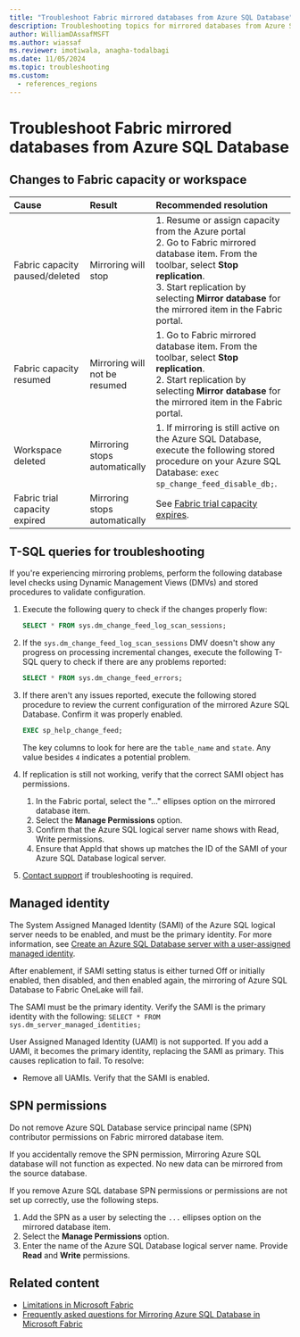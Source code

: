 ```yaml
---
title: "Troubleshoot Fabric mirrored databases from Azure SQL Database"
description: Troubleshooting topics for mirrored databases from Azure SQL Database in Microsoft Fabric.
author: WilliamDAssafMSFT
ms.author: wiassaf
ms.reviewer: imotiwala, anagha-todalbagi
ms.date: 11/05/2024
ms.topic: troubleshooting
ms.custom:
  - references_regions
---
```

# Troubleshoot Fabric mirrored databases from Azure SQL Database

## Changes to Fabric capacity or workspace

| Cause    | Result | Recommended resolution     |
|:--|:--|:--|
| Fabric capacity paused/deleted | Mirroring will stop | 1. Resume or assign capacity from the Azure portal <br> 2. Go to Fabric mirrored database item. From the toolbar, select **Stop replication**.<br> 3. Start replication by selecting **Mirror database** for the mirrored item in the Fabric portal. |
| Fabric capacity resumed | Mirroring will not be resumed | 1. Go to Fabric mirrored database item. From the toolbar, select **Stop replication**. <br> 2. Start replication by selecting **Mirror database** for the mirrored item in the Fabric portal. |
| Workspace deleted | Mirroring stops automatically | 1. If mirroring is still active on the Azure SQL Database, execute the following stored procedure on your Azure SQL Database: `exec sp_change_feed_disable_db;`. |
| Fabric trial capacity expired |  Mirroring stops automatically | See [Fabric trial capacity expires](../../get-started/fabric-trial.md#the-trial-expires). |

## T-SQL queries for troubleshooting

If you're experiencing mirroring problems, perform the following database level checks using Dynamic Management Views (DMVs) and stored procedures to validate configuration.

1. Execute the following query to check if the changes properly flow:

    ```sql
    SELECT * FROM sys.dm_change_feed_log_scan_sessions;
    ```

1. If the `sys.dm_change_feed_log_scan_sessions` DMV doesn't show any progress on processing incremental changes, execute the following T-SQL query to check if there are any problems reported:

    ```sql
    SELECT * FROM sys.dm_change_feed_errors;
    ```

1. If there aren't any issues reported, execute the following stored procedure to review the current configuration of the mirrored Azure SQL Database. Confirm it was properly enabled.

    ```sql
    EXEC sp_help_change_feed;
    ```

    The key columns to look for here are the `table_name` and `state`. Any value besides `4` indicates a potential problem.

1. If replication is still not working, verify that the correct SAMI object has permissions.
    1. In the Fabric portal, select the "..." ellipses option on the mirrored database item.
    1. Select the **Manage Permissions** option.
    1. Confirm that the Azure SQL logical server name shows with Read, Write permissions.
    1. Ensure that AppId that shows up matches the ID of the SAMI of your Azure SQL Database logical server.

1. [Contact support](/power-bi/support/service-support-options) if troubleshooting is required.

## Managed identity

The System Assigned Managed Identity (SAMI) of the Azure SQL logical server needs to be enabled, and must be the primary identity. For more information, see [Create an Azure SQL Database server with a user-assigned managed identity](/azure/azure-sql/database/authentication-azure-ad-user-assigned-managed-identity-create-server?view=azuresql-db&preserve-view=true&tabs=azure-portal).

After enablement, if SAMI setting status is either turned Off or initially enabled, then disabled, and then enabled again, the mirroring of Azure SQL Database to Fabric OneLake will fail.

The SAMI must be the primary identity. Verify the SAMI is the primary identity with the following: `SELECT * FROM sys.dm_server_managed_identities;`

User Assigned Managed Identity (UAMI) is not supported. If you add a UAMI, it becomes the primary identity, replacing the SAMI as primary. This causes replication to fail. To resolve:
- Remove all UAMIs. Verify that the SAMI is enabled.
<!-- - Use the [REST API to change the SAMI to be the primary identity](/azure/azure-sql/database/authentication-azure-ad-user-assigned-managed-identity-create-server?view=azuresql-db&preserve-view=true&tabs=rest-api). -->

## SPN permissions

Do not remove Azure SQL Database service principal name (SPN) contributor permissions on Fabric mirrored database item.

If you accidentally remove the SPN permission, Mirroring Azure SQL database will not function as expected. No new data can be mirrored from the source database.

If you remove Azure SQL database SPN permissions or permissions are not set up correctly, use the following steps.

1. Add the SPN as a user by selecting the `...` ellipses option on the mirrored database item.
1. Select the **Manage Permissions** option.
1. Enter the name of the Azure SQL Database logical server name. Provide **Read** and **Write** permissions.

## Related content

- [Limitations in Microsoft Fabric](../../data-warehouse/limitations.md)
- [Frequently asked questions for Mirroring Azure SQL Database in Microsoft Fabric](azure-sql-database-mirroring-faq.yml)
